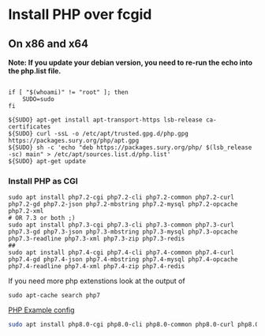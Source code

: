 <h1>Install PHP over fcgid</h1>

<h2>On x86 and x64</h2>



**Note: If you update your debian version, you need to re-run the  echo into the php.list file.**

```

if [ "$(whoami)" != "root" ]; then
    SUDO=sudo
fi

${SUDO} apt-get install apt-transport-https lsb-release ca-certificates
${SUDO} curl -ssL -o /etc/apt/trusted.gpg.d/php.gpg https://packages.sury.org/php/apt.gpg
${SUDO} sh -c 'echo "deb https://packages.sury.org/php/ $(lsb_release -sc) main" > /etc/apt/sources.list.d/php.list'
${SUDO} apt-get update

```
<h3>Install PHP as CGI</h3>

```
sudo apt install php7.2-cgi php7.2-cli php7.2-common php7.2-curl php7.2-gd php7.2-json php7.2-mbstring php7.2-mysql php7.2-opcache php7.2-xml
# OR 7.3 or both ;)
sudo apt install php7.3-cgi php7.3-cli php7.3-common php7.3-curl php7.3-gd php7.3-json php7.3-mbstring php7.3-mysql php7.3-opcache php7.3-readline php7.3-xml php7.3-zip php7.3-redis
##
sudo apt install php7.4-cgi php7.4-cli php7.4-common php7.4-curl php7.4-gd php7.4-json php7.4-mbstring php7.4-mysql php7.4-opcache php7.4-readline php7.4-xml php7.4-zip php7.4-redis
```

If you need more php extenstions look at the output of 

```
sudo apt-cache search php7
```


[PHP Example config](php7_example.conf)


```BASH
sudo apt install php8.0-cgi php8.0-cli php8.0-common php8.0-curl php8.0-gd php-json php8.0-mbstring php8.0-mysql php8.0-opcache php8.0-readline php8.0-xml php8.0-zip php-redis
```
